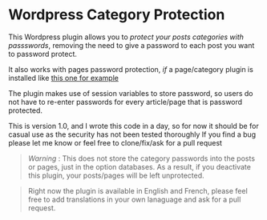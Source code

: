 Wordpress Category Protection
======================

This Wordpress plugin allows you to *protect your posts categories with passswords*, removing the need to give a password to each post you want to password protect.


It also works with pages password protection, *if* a page/category plugin is installed like [this one for example](http://wordpress.org/plugins/add-tags-and-category-to-page/)


The plugin makes use of session variables to store password, so users do not have to re-enter passwords for every article/page that is password protected.


This is version 1.0, and I wrote this code in a day, so for now it should be for casual use as the security has not been tested thoroughly
If you find a bug please let me know or feel free to clone/fix/ask for a pull request


> *Warning* : This does not store the category passwords into the posts or pages, just in the option databases. As a result, if you deactivate this plugin, your posts/pages will be left unprotected.

> Right now the plugin is available in English and French, please feel free to add translations in your own lanaguage and ask for a pull request.